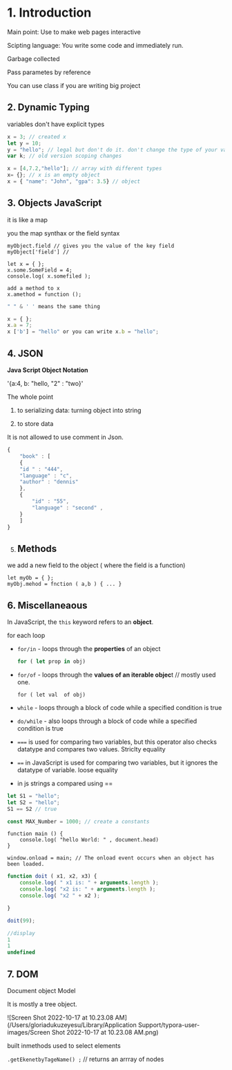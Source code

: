  # 1. Introduction 

Main point: Use to make web pages interactive

Scipting language: You write some code and immediately run. 

Garbage collected

Pass parametes by reference 

You can use class if you are writing big project 

## 2. Dynamic Typing 

variables don't have explicit types 

```javascript
x = 3; // created x
let y = 10;
y = "hello"; // legal but don't do it. don't change the type of your variable 
var k; // old version scoping changes 

x = [4,7.2,"hello"]; // array with different types
x= {}; // x is an empty object 
x = { "name": "John", "gpa": 3.5} // object 


```

## 3. Objects JavaScript 

it is like a map 

you the map synthax or the field syntax 

```javas
myObject.field // gives you the value of the key field
myObject['field'] // 

let x = { };
x.some.SomeField = 4; 
console.log( x.somefiled );

add a method to x
x.amethod = function ();

```

```javascript
" " & ' ' means the same thing 

x = { };
x.a = 7;
x ['b'] = "hello" or you can write x.b = "hello";

```

## 4. JSON

**Java Script Object Notation** 

'{a:4,  b: "hello, "2" : "two}'

The whole point 

1. to serializing data: turning object into string

2. to store data

It is not allowed to use comment in Json. 

```javascript
{
	"book" : [
	{
	"id " : "444",
	"language" : "c",
	"author" : "dennis"
	},
	{
		"id" : "55",
		"language" : "second" ,
	}
	]
}
```

5. ## Methods 

we add a new field to the object ( where the field is a function)

```Js
let myOb = { };
myObj.mehod = fnction ( a,b ) { ... }
```

## 6. Miscellaneaous 

In JavaScript, the `this` keyword refers to an **object**.

for each loop 

- `for/in` - loops through the **properties** of an object

  ```js 
  for ( let prop in obj)
  ```

- `for/of` - loops through the **values of an iterable objec**t // mostly used one. 

  ```Js
  for ( let val  of obj)
  ```

- `while` - loops through a block of code while a specified condition is true
- `do/while` - also loops through a block of code while a specified condition is true
-  `===` is used for comparing two variables, but this operator also checks datatype and compares two values. Striclty equality 
- `==`  in JavaScript is used for comparing two variables, but it ignores the datatype of variable. loose equality 
- in js strings a compared using == 

```js 
let S1 = "hello";
let S2 = "hello";
S1 == S2 // true

const MAX_Number = 1000; // create a constants 

```

```Js
function main () {
    console.log( "hello World: " , document.head)
}

window.onload = main; // The onload event occurs when an object has been loaded.
```

```js
function doit ( x1, x2, x3) {
    console.log( " x1 is: " + arguments.length );
    console.log( "x2 is: " + arguments.length );
    console.log( "x2 " + x2 );

}

doit(99);

//display 
1
1
undefined 
```

## 7. DOM

Document object Model 

It is mostly a tree object. 



![Screen Shot 2022-10-17 at 10.23.08 AM](/Users/gloriadukuzeyesu/Library/Application Support/typora-user-images/Screen Shot 2022-10-17 at 10.23.08 AM.png)



built inmethods used to select elements 

`.getEkenetbyTageName() ;` // returns an arrray of nodes 


